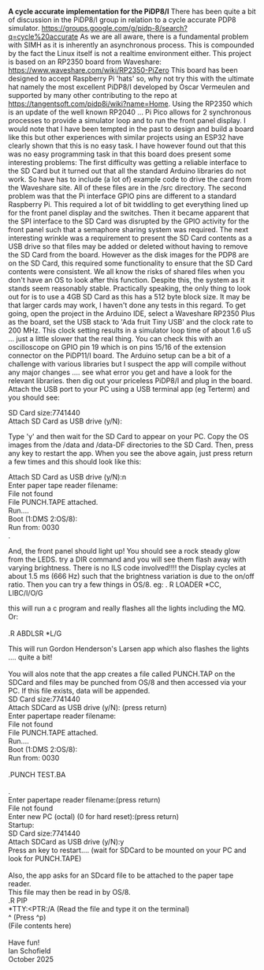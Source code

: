 **A cycle accurate implementation for the PiDP8/I**
There has been quite a bit of discussion in the PiDP8/I group in relation to a cycle accurate PDP8 simulator.
https://groups.google.com/g/pidp-8/search?q=cycle%20accurate
As we are all aware, there is a fundamental problem with SIMH as it is inherently an asynchronous process.
This is compounded by the fact the Linux itself is not a realtime environment either.
This project is based on an RP2350 board from Waveshare: https://www.waveshare.com/wiki/RP2350-PiZero
This board has been designed to accept Raspberry Pi 'hats' so, why not try this with the ultimate hat
namely the most excellent PiDP8/I developed by Oscar Vermeulen and supported by many other contributing
to the repo at https://tangentsoft.com/pidp8i/wiki?name=Home.
Using the RP2350 which is an update of the well known RP2040 ... Pi Pico allows for 2 synchronous
processes to provide a simulator loop and to run the front panel display.
I would note that I have been tempted in the past to design and build a board like this but other
experiences with similar projects using an ESP32 have clearly shown that this is no easy task.
I have however found out that this was no easy programming task in that this board does present
some interesting problems:
The first difficulty was getting a reliable interface to the SD Card but it turned out that all the
standard Arduino libraries do not work. So have has to include (a lot of) example code to drive the card
from the Waveshare site. All of these files are in the /src directory.
The second problem was that the Pi interface GPIO pins are different to a standard Raspberry Pi.
This required a lot of bit twiddling to get everything lined up for the front panel display and the switches.
Then it became apparent that the SPI interface to the SD Card was disrupted by the GPIO activity
for the front panel such that a semaphore sharing system was required.
The next interesting wrinkle was a requirement to present the SD Card contents as a USB drive so that
files may be added or deleted without having to remove the SD Card from the board. However as the disk images
for the PDP8 are on the SD Card, this required some functionality to ensure that the SD Card contents were
consistent. We all know the risks of shared files when you don't have an OS to look after this function.
Despite this, the system as it stands seem reasonably stable.
Practically speaking, the only thing to look out for is to use a 4GB SD Card as this has a 512 byte block size.
It may be that larger cards may work, I haven't done any tests in this regard.
To get going, open the project in the Arduino IDE, select a Waveshare RP2350 Plus as the board, set the
USB stack to 'Ada fruit Tiny USB' and the clock rate to 200 MHz. This clock setting results in a
simulator loop time of about 1.6 uS ... just a little slower that the real thing. You can check this with
an oscilloscope on GPIO pin 19 which is on pins 15/16 of the extension connector on the PiDP11/I board.
The Arduino setup can be a bit of a challenge with various libraries but I suspect the app will compile
without any major changes .... see what error you get and have a look for the relevant libraries.
then dig out your priceless PiDP8/I and plug in the board. Attach the USB port to your PC using a USB terminal app (eg Terterm) and you should see:

SD Card size:7741440<br>
Attach SD Card as USB drive (y/N):<br>

Type 'y' and then wait for the SD Card to appear on your PC. Copy the OS images from the /data and /data-DF
directories to the SD Card. Then, press any key to restart the app.
When you see the above again, just press return a few times and this should look like this:

Attach SD Card as USB drive (y/N):n<br>
Enter paper tape reader filename:<br>
File not found<br>
File PUNCH.TAPE attached.<br>
Run....<br>
Boot (1:DMS 2:OS/8):<br>
Run from: 0030<br>
.<br>

And, the front panel should light up! You should see a rock steady glow from the LEDS.
try a DIR command and you will see them flash away with varying brightness.
There is no ILS code involved!!!!
the Display cycles at about 1.5 ms (666 Hz) such that the brightness variation is due to
the on/off ratio.
Then you can try a few things in OS/8.
eg:
. R LOADER
*CC, LIBC/I/O/G

this will run a c program and really flashes all the lights including the MQ.
Or:<br><br>
.R ABDLSR
*L/G

This will run Gordon Henderson's Larsen app which also flashes the lights .... quite a bit!<br><br>
You will alos note that the app creates a file called PUNCH.TAP on the SDCard and files may be
punched from OS/8 and then accessed via your PC. If this file exists, data will be appended.<br>
SD Card size:7741440<br>
Attach SDCard as USB drive (y/N): (press return)<br>
Enter papertape reader filename:<br>
File not found<br>
File PUNCH.TAPE attached.<br>
Run....<br>
Boot (1:DMS 2:OS/8):<br>
Run from: 0030<br>
<br>
.PUNCH TEST.BA<br>
<br>
.<br>
Enter papertape reader filename:(press return)<br>
File not found<br>
Enter new PC (octal) (0 for hard reset):(press return)<br>
Startup:<br>
SD Card size:7741440<br>
Attach SDCard as USB drive (y/N):y <br>
Press an key to restart.... (wait for SDCard to be mounted on your PC and look for PUNCH.TAPE)<br>
<br>
Also, the app asks for an SDcard file to be attached to the paper tape reader.<br>
This file may then be read in by OS/8.<br>
.R PIP<br>
*TTY:<PTR:/A   (Read the file and type it on the terminal)<br>
^ (Press ^p)<br>
(File contents here)<br><br>
Have fun!<br>
Ian Schofield<br>
October 2025<br><br>


